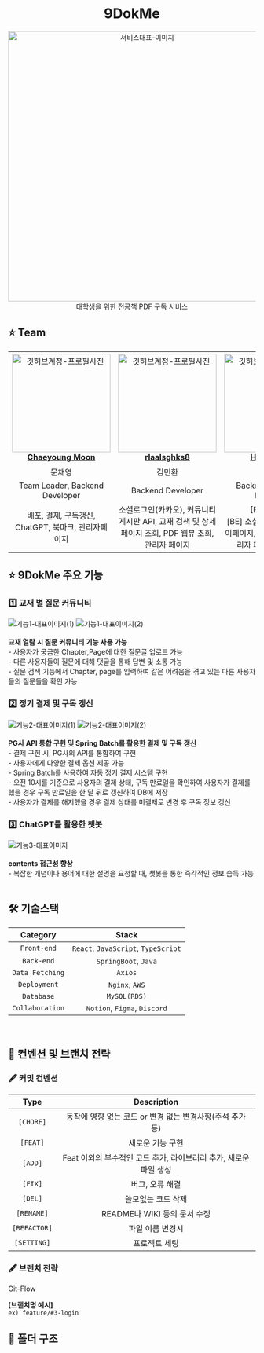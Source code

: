 <div align="center">

<h1> 9DokMe </h1>

<img width="550px" src="https://github.com/CSID-DGU/2024-1-VSA-9dokme-T04/blob/develop/data/books/%EC%8A%A4%ED%81%AC%EB%A6%B0%EC%83%B7%202024-08-23%20%EC%98%A4%ED%9B%84%201.32.09.png?raw=true"  alt="서비스대표-이미지" />
<div>대학생을 위한 전공책 PDF 구독 서비스</div>

</div>

<h2> ⭐️ Team </h2>

<table align="center">
    <tr align="center">
      <td style="min-width: 150px;">
            <a href="https://github.com/bbabbi">
              <img src="https://github.com/CSID-DGU/2024-1-VSA-9dokme-T04/blob/develop/data/githubProfile/Chaeyoung%20Moon.jpeg?raw=true" width="200" alt="깃허브계정-프로필사진"/>
              <br />
              <b>Chaeyoung Moon</b>
            </a>
        </td>
      <td style="min-width: 150px;">
            <a href="https://github.com/rlaalsghks8">
              <img src="https://github.com/CSID-DGU/2024-1-VSA-9dokme-T04/blob/develop/data/githubProfile/Minhwan%20Kim.jpeg?raw=true" width="200" alt="깃허브계정-프로필사진">
              <br />
              <b>rlaalsghks8</b>
            </a>
        </td>
      <td style="min-width: 150px;">
            <a href="https://github.com/chungchae">
              <img src="https://github.com/CSID-DGU/2024-1-VSA-9dokme-T04/blob/develop/data/githubProfile/Heeseo%20Kim.jpeg?raw=true" width="200" alt="깃허브계정-프로필사진">
              <br />
              <b>Heeseo Kim</b>
            </a>
        </td>
      <td style="min-width: 150px;">
            <a href="https://github.com/seulgit02">
              <img src="https://github.com/CSID-DGU/2024-1-VSA-9dokme-T04/blob/develop/data/githubProfile/Seulgi%20Baek.jpeg?raw=true" width="200" alt="깃허브계정-프로필사진">
              <br />
              <b>백슬기</b>
            </a>
        </td>
    </tr>
    <tr align="center">
       <td>
            문채영 <br/>
      </td>
       <td>
            김민환 <br/>
      </td>
       <td>
            김희서 <br/>
      </td>
       <td>
            백슬기 <br/>
      </td>
    </tr>
  	<tr align="center">
       <td>
            Team Leader, Backend Developer <br/>
      </td>
       <td>
            Backend Developer <br/>
      </td>
       <td>
            Backend & Frontend Developer <br/>
      </td>
       <td>
            Frontend Developer <br/>
      </td>
    </tr>
  	<tr align="center">
       <td>
            배포, 결제, 구독갱신, ChatGPT, 북마크, 관리자페이지 <br/>
      </td>
       <td>
            소셜로그인(카카오), 커뮤니티 게시판 API, 교재 검색 및 상세페이지 조회, PDF 웹뷰 조회, 관리자 페이지<br/>
      </td>
       <td>
            [FE] API 연동 <br/> [BE] 소셜로그인(카카오), 마이페이지, 커뮤니티 게시판, 관리자 페이지, 구독 갱신 <br/>
      </td>
       <td>
            웹 뷰 구현 및 퍼블리시, API 연동 <br/>
      </td>
    </tr>
</table>


<h2> ⭐️ 9DokMe 주요 기능 </h2>

<h3> 1️⃣ 교재 별 질문 커뮤니티 </h3>
<img src="https://github.com/CSID-DGU/2024-1-VSA-9dokme-T04/blob/develop/data/serviceImage/community.png?raw=true"
alt="기능1-대표이미지(1)" />
<img src="https://github.com/CSID-DGU/2024-1-VSA-9dokme-T04/blob/develop/data/serviceImage/community3.png?raw=true"
alt="기능1-대표이미지(2)" />
<div >
<br/>
<strong> 교재 열람 시 질문 커뮤니티 기능 사용 가능 </strong>   <br/>
- 사용자가 궁금한 Chapter,Page에 대한 질문글 업로드 가능 <br/>
- 다른 사용자들이 질문에 대해 댓글을 통해 답변 및 소통 가능 <br/>
- 질문 검색 기능에서 Chapter, page를 입력하여 같은 어려움을 겪고 있는 다른 사용자들의 질문들을  확인 가능
</div>

<h3> 2️⃣ 정기 결제 및 구독 갱신 </h3>
<img src="https://github.com/CSID-DGU/2024-1-VSA-9dokme-T04/blob/develop/data/serviceImage/payment.png?raw=true"
alt="기능2-대표이미지(1)" />
<img src="https://github.com/CSID-DGU/2024-1-VSA-9dokme-T04/blob/develop/data/serviceImage/payment2.png?raw=true"
alt="기능2-대표이미지(2)" />
<div >
<br/>
<strong> PG사 API 통합 구현 및 Spring Batch를 활용한 결제 및 구독 갱신  </strong>   <br/>
- 결제 구현 시, PG사의 API를 통합하여 구현 <br/>
- 사용자에게 다양한 결제 옵션 제공 가능 <br/>
- Spring Batch를 사용하여 자동 정기 결제 시스템 구현 <br/>
- 오전 10시를 기준으로 사용자의 결제 상태, 구독 만료일을 확인하여 사용자가 결제를 했을 경우 구독 만료일을 한 달 뒤로 갱신하여 DB에 저장 <br/>
- 사용자가 결제를 해지했을 경우 결제 상태를 미결제로 변경 후 구독 정보 갱신 <br/>
</div>

<h3> 3️⃣ ChatGPT를 활용한 챗봇 </h3>
<img src="https://github.com/CSID-DGU/2024-1-VSA-9dokme-T04/blob/develop/data/serviceImage/chatGPT.png?raw=true"
  alt="기능3-대표이미지" />
<div >
<br/>
<strong> contents 접근성 향상  </strong>   <br/>
- 복잡한 개념이나 용어에 대한 설명을 요청할 때, 챗봇을 통한 즉각적인 정보 습득 가능
</div>

<br />

<h2> 🛠 기술스택 </h2>

|  **Category**   |              **Stack**              |
|:---------------:|:-----------------------------------:|
|   `Front-end`   | `React`, `JavaScript`, `TypeScript` |
|   `Back-end`    |        `SpringBoot`, `Java`         |
| `Data Fetching` |               `Axios`               |
|  `Deployment`   |           `Nginx`, `AWS`            |
|   `Database`    |            `MySQL(RDS)`             |
| `Collaboration` |    `Notion`, `Figma`, `Discord`     |

<br/>

<h2>  📄 컨벤션 및 브랜치 전략 </h2>

<h3>  🖋️ 커밋 컨벤션 </h3>

|    **Type**     |             **Description**              |
|:---------------:|:----------------------------------------:|
|   `[CHORE]`   |   동작에 영향 없는 코드 or 변경 없는 변경사항(주석 추가 등)    |
|   `[FEAT]`    |                새로운 기능 구현                 |
| `[ADD]` | Feat 이외의 부수적인 코드 추가, 라이브러리 추가, 새로운 파일 생성 |
|  `[FIX]`   |                버그, 오류 해결                 |
|   `[DEL]`    |                쓸모없는 코드 삭제                |
| `[RENAME]` |          README나 WIKI 등의 문서 수정           |
| `[REFACTOR]` |                파일 이름 변경시                 |
| `[SETTING]` |                 프로젝트 세팅                  |


<h3>  🖋️ 브랜치 전략 </h3>

Git-Flow

**[브랜치명 예시]** <br />
`ex) feature/#3-login` <br />

<h2>  📁 폴더 구조 </h2>